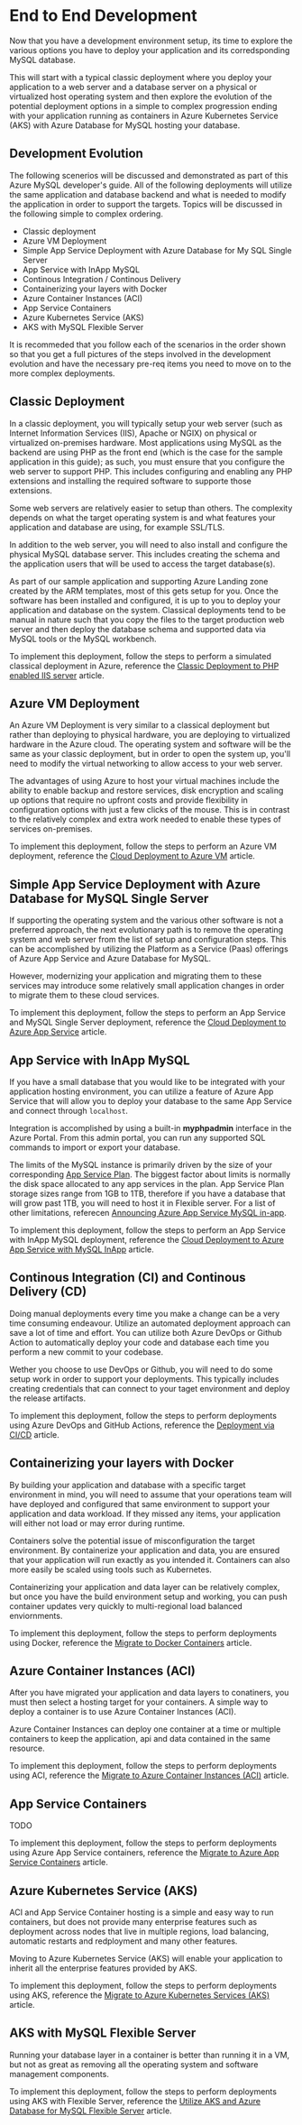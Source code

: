 # End to End Development

Now that you have a development environment setup, its time to explore the various options you have to deploy your application and its corredsponding MySQL database.  

This will start with a typical classic deployment where you deploy your application to a web server and a database server on a physical or virtualized host operating system and then explore the evolution of the potential deployment options in a simple to complex progression ending with your application running as containers in Azure Kubernetes Service (AKS) with Azure Database for MySQL hosting your database.

## Development Evolution

The following scenerios will be discussed and demonstrated as part of this Azure MySQL developer's guide.  All of the following deployments will utilize the same application and database backend and what is needed to modify the application in order to support the targets.  Topics will be discussed in the following simple to complex ordering.

- Classic deployment
- Azure VM Deployment
- Simple App Service Deployment with Azure Database for My SQL Single Server
- App Service with InApp MySQL
- Continous Integration / Continous Delivery
- Containerizing your layers with Docker
- Azure Container Instances (ACI)
- App Service Containers
- Azure Kubernetes Service (AKS)
- AKS with MySQL Flexible Server

It is recommeded that you follow each of the scenarios in the order shown so that you get a full pictures of the steps involved in the development evolution and have the necessary pre-req items you need to move on to the more complex deployments.

## Classic Deployment

In a classic deployment, you will typically setup your web server (such as Internet Information Services (IIS), Apache or NGIX) on physical or virtualized on-premises hardware.  Most applications using MySQL as the backend are using PHP as the front end (which is the case for the sample application in this guide); as such, you must ensure that you configure the web server to support PHP.  This includes configuring and enabling any PHP extensions and installing the required software to supporte those extensions.

Some web servers are relatively easier to setup than others.  The complexity depends on what the target operating system is and what features your application and database are using, for example SSL/TLS.

In addition to the web server, you will need to also install and configure the physical MySQL database server.  This includes creating the schema and the application users that will be used to access the target database(s).

As part of our sample application and supporting Azure Landing zone created by the ARM templates, most of this gets setup for you.  Once the software has been installed and configured, it is up to you to deploy your application and database on the system.  Classical deployments tend to be manual in nature such that you copy the files to the target production web server and then deploy the database schema and supported data via MySQL tools or the MySQL workbench.

To implement this deployment, follow the steps to perform a simulated classical deployment in Azure, reference the [Classic Deployment to PHP enabled IIS server](./../artifacts/01-ClassicDeploy/README.md) article.

## Azure VM Deployment

An Azure VM Deployment is very similar to a classical deployment but rather than deploying to physical hardware, you are deploying to virtualized hardware in the Azure cloud.  The operating system and software will be the same as your classic deployment, but in order to open the system up, you'll need to modify the virtual networking to allow access to your web server.

The advantages of using Azure to host your virtual machines include the ability to enable backup and restore services, disk encryption and scaling up options that require no upfront costs and provide flexibility in configuration options with just a few clicks of the mouse.  This is in contrast to the relatively complex and extra work needed to enable these types of services on-premises.

To implement this deployment, follow the steps to perform an Azure VM deployment, reference the [Cloud Deployment to Azure VM](./../artifacts/02-01-CloudDeploy-Vm/README.md) article.

## Simple App Service Deployment with Azure Database for MySQL Single Server

If supporting the operating system and the various other software is not a preferred approach, the next evolutionary path is to remove the operating system and web server from the list of setup and configuration steps. This can be accomplished by utilizing the Platform as a Service (Paas) offerings of Azure App Service and Azure Database for MySQL.

However, modernizing your application and migrating them to these services may introduce some relatively small application changes in order to migrate them to these cloud services.

To implement this deployment, follow the steps to perform an App Service and MySQL Single Server deployment, reference the [Cloud Deployment to Azure App Service](./../artifacts/02-02-CloudDeploy-AppSvc/README.md) article.

## App Service with InApp MySQL

If you have a small database that you would like to be integrated with your application hosting environment, you can utilize a feature of Azure App Service that will allow you to deploy your database to the same App Service and connect through `localhost`.

Integration is accomplished by using a built-in **myphpadmin** interface in the Azure Portal.  From this admin portal, you can run any supported SQL commands to import or export your database.

The limits of the MySQL instance is primarily driven by the size of your corresponding [App Service Plan](https://azure.microsoft.com/en-us/pricing/details/app-service/windows/).  The biggest factor about limits is normally the disk space allocated to any app services in the plan.  App Service Plan storage sizes range from 1GB to 1TB, therefore if you have a database that will grow past 1TB, you will need to host it in Flexible server.  For a list of other limitations, referecen [Announcing Azure App Service MySQL in-app](https://azure.microsoft.com/en-us/blog/mysql-in-app-preview-app-service/).

To implement this deployment, follow the steps to perform an App Service with InApp MySQL deployment, reference the [Cloud Deployment to Azure App Service with MySQL InApp](./../artifacts/02-03-CloudDeploy-InApp/README.md) article.

## Continous Integration (CI) and Continous Delivery (CD)

Doing manual deployments every time you make a change can be a very time consuming endeavour.  Utilize an automated deployment approach can save a lot of time and effort.  You can utilize both Azure DevOps or Github Action to automatically deploy your code and database each time you perform a new commit to your codebase.

Wether you choose to use DevOps or Github, you will need to do some setup work in order to support your deployments.  This typically includes creating credentials that can connect to your taget environment and deploy the release artifacts.

To implement this deployment, follow the steps to perform deployments using Azure DevOps and GitHub Actions, reference the [Deployment via CI/CD](./../artifacts/02-04-CloudDeploy-CICD/README.md) article.

## Containerizing your layers with Docker

By building your application and database with a specific target environment in mind, you will need to assume that your operations team will have deployed and configured that same environment to support your application and data workload.  If they missed any items, your application will either not load or may error during runtime.

Containers solve the potential issue of misconfiguration the target environment.  By containerize your application and data, you are ensured that your application will run exactly as you intended it. Containers can also more easily be scaled using tools such as Kubernetes.

Containerizing your application and data layer can be relatively complex, but once you have the build environment setup and working, you can push container updates very quickly to multi-regional load balanced enviornments.

To implement this deployment, follow the steps to perform deployments using Docker, reference the [Migrate to Docker Containers](./../artifacts/03-00-Docker/README.md) article.

## Azure Container Instances (ACI)

After you have migrated your application and data layers to conatiners, you must then select a hosting target for your containers.  A simple way to deploy a container is to use Azure Container Instances (ACI).

Azure Container Instances can deploy one container at a time or multiple containers to keep the application, api and data contained in the same resource.

To implement this deployment, follow the steps to perform deployments using ACI, reference the [Migrate to Azure Container Instances (ACI)](./../artifacts/03-01-CloudDeploy-ACI/README.md) article.

## App Service Containers

TODO

To implement this deployment, follow the steps to perform deployments using Azure App Service containers, reference the [Migrate to Azure App Service Containers](./../artifacts/03-02-CloudDeploy-AppService-Container/README.md) article.

## Azure Kubernetes Service (AKS)

ACI and App Service Container hosting is a simple and easy way to run containers, but does not provide many enterprise features such as deployment across nodes that live in multiple regions, load balancing, automatic restarts and redployment and many other features.

Moving to Azure Kubernetes Service (AKS) will enable your application to inherit all the enterprise features provided by AKS.

To implement this deployment, follow the steps to perform deployments using AKS, reference the [Migrate to Azure Kubernetes Services (AKS)](./../artifacts/04-AKS/README.md) article.

## AKS with MySQL Flexible Server

Running your database layer in a container is better than running it in a VM, but not as great as removing all the operating system and software management components.

To implement this deployment, follow the steps to perform deployments using AKS with Flexible Server, reference the [Utilize AKS and Azure Database for MySQL Flexible Server](./../artifacts/05-CloudDeploy-MySQLFlex/README.md) article.
